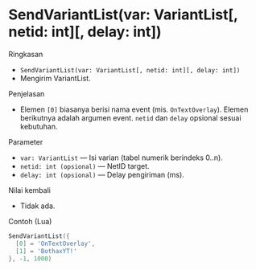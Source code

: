 # SendVariantList(var: VariantList[, netid: int][, delay: int])

Ringkasan
- `SendVariantList(var: VariantList[, netid: int][, delay: int])`
- Mengirim VariantList.

Penjelasan
- Elemen `[0]` biasanya berisi nama event (mis. `OnTextOverlay`). Elemen berikutnya adalah argumen event. `netid` dan `delay` opsional sesuai kebutuhan.

Parameter
- `var: VariantList` — Isi varian (tabel numerik berindeks 0..n).
- `netid: int (opsional)` — NetID target.
- `delay: int (opsional)` — Delay pengiriman (ms).

Nilai kembali
- Tidak ada.

Contoh (Lua)
```lua
SendVariantList({
  [0] = 'OnTextOverlay',
  [1] = 'BothaxYT!'
}, -1, 1000)
```
